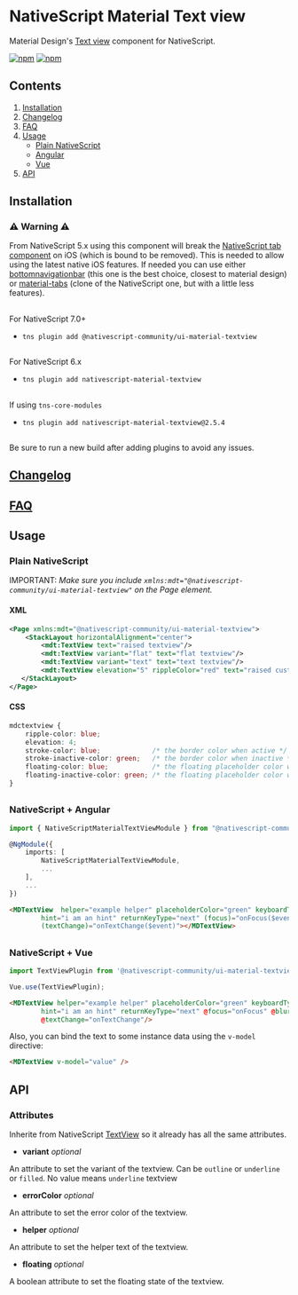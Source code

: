 # NativeScript Material Text view

Material Design's [Text view](https://material.io/develop/android/components/material-text-view) component for NativeScript.

[![npm](https://img.shields.io/npm/v/@nativescript-community/ui-material-textview.svg)](https://www.npmjs.com/package/@nativescript-community/ui-material-textview)
[![npm](https://img.shields.io/npm/dt/@nativescript-community/ui-material-textview.svg?label=npm%20downloads)](https://www.npmjs.com/package/@nativescript-community/ui-material-textview)

## Contents

1. [Installation](#installation)
2. [Changelog](#changelog)
3. [FAQ](#faq)
4. [Usage](#usage)
    - [Plain NativeScript](#plain-nativescript)
    - [Angular](#nativescript--angular)
    - [Vue](#nativescript--vue)
5.  [API](#api)

## Installation

### :warning: Warning :warning:
From NativeScript 5.x using this component will break the [NativeScript tab component](https://docs.nativescript.org/ui/components/tabs) on iOS (which is bound to be removed). This is needed to allow using the latest native iOS features. If needed you can use either [bottomnavigationbar](https://www.npmjs.com/package/@nativescript-community/ui-material-bottomnavigationbar) (this one is the best choice, closest to material design) or [material-tabs](https://www.npmjs.com/package/@nativescript-community/ui-material-tabs) (clone of the NativeScript one, but with a little less features).

##

For NativeScript 7.0+
* `tns plugin add @nativescript-community/ui-material-textview`

##

For NativeScript 6.x
* `tns plugin add nativescript-material-textview`

##

If using ```tns-core-modules```
* `tns plugin add nativescript-material-textview@2.5.4`

##

Be sure to run a new build after adding plugins to avoid any issues.

## [Changelog](./CHANGELOG.md)

## [FAQ](../../README.md#faq)

## Usage

### Plain NativeScript

IMPORTANT: _Make sure you include `xmlns:mdt="@nativescript-community/ui-material-textview"` on the Page element._

#### XML

```XML
<Page xmlns:mdt="@nativescript-community/ui-material-textview">
    <StackLayout horizontalAlignment="center">
        <mdt:TextView text="raised textview"/>
        <mdt:TextView variant="flat" text="flat textview"/>
        <mdt:TextView variant="text" text="text textview"/>
        <mdt:TextView elevation="5" rippleColor="red" text="raised custom textview"/>
   </StackLayout>
</Page>
```

#### CSS

```CSS
mdctextview {
    ripple-color: blue;
    elevation: 4;
    stroke-color: blue;             /* the border color when active */
    stroke-inactive-color: green;   /* the border color when inactive */
    floating-color: blue;           /* the floating placeholder color when active */
    floating-inactive-color: green; /* the floating placeholder color when inactive */
}
```

##

### NativeScript + Angular

```typescript
import { NativeScriptMaterialTextViewModule } from "@nativescript-community/ui-material-textview/angular";

@NgModule({
    imports: [
        NativeScriptMaterialTextViewModule,
        ...
    ],
    ...
})
```

```html
<MDTextView  helper="example helper" placeholderColor="green" keyboardType="datetime"
        hint="i am an hint" returnKeyType="next" (focus)="onFocus($event)" (blur)="onBlur($event)"
        (textChange)="onTextChange($event)"></MDTextView>
```

##

### NativeScript + Vue

```javascript
import TextViewPlugin from '@nativescript-community/ui-material-textview/vue';

Vue.use(TextViewPlugin);
```

```html
<MDTextView helper="example helper" placeholderColor="green" keyboardType="datetime"
        hint="i am an hint" returnKeyType="next" @focus="onFocus" @blur="onBlur"
        @textChange="onTextChange"/>
```

Also, you can bind the text to some instance data using the `v-model` directive:

```html
<MDTextView v-model="value" />
```

## API

### Attributes

Inherite from NativeScript [TextView](https://docs.nativescript.org/ui/components/text-view) so it already has all the same attributes.

* **variant** _optional_

An attribute to set the variant of the textview. Can be ```outline``` or ```underline``` or ```filled```. No value means ```underline``` textview

* **errorColor** _optional_

An attribute to set the error color of the textview.

* **helper** _optional_

An attribute to set the helper text of the textview.

* **floating** _optional_

A boolean attribute to set the floating state of the textview.
